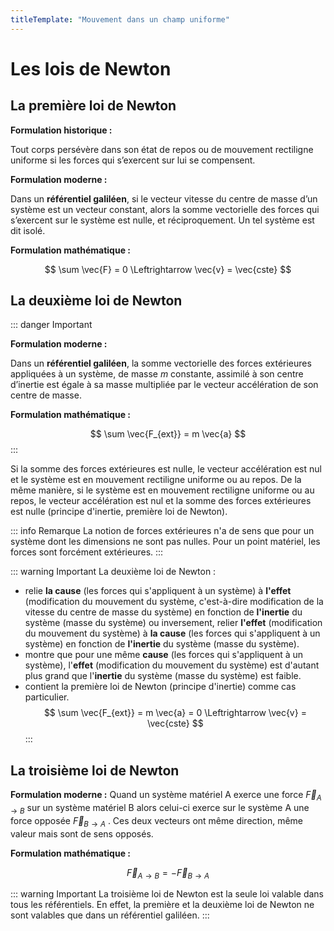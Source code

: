 ```yaml
---
titleTemplate: "Mouvement dans un champ uniforme"
---
```


# Les lois de Newton

## La première loi de Newton

**Formulation historique :**

Tout corps persévère dans son état de repos ou de mouvement rectiligne uniforme si les forces qui s’exercent sur lui se compensent.

**Formulation moderne :**

Dans un **référentiel galiléen**, si le vecteur vitesse du centre de masse d’un système est un vecteur constant, alors la somme vectorielle des  forces qui s’exercent sur le système est nulle, et réciproquement. Un tel système est dit isolé.

**Formulation mathématique :**

$$
\sum \vec{F} = 0 \Leftrightarrow \vec{v} = \vec{cste}
$$

## La deuxième loi de Newton

::: danger Important

**Formulation moderne :**

Dans un **référentiel galiléen**, la somme vectorielle des forces extérieures appliquées à un système, de masse $m$ constante, assimilé à son centre d’inertie est égale à sa masse multipliée par le vecteur accélération de son centre de masse.

**Formulation mathématique :**

$$
\sum \vec{F_{ext}} = m \vec{a}
$$
:::

Si la somme des forces extérieures est nulle, le vecteur accélération est nul et le système est en mouvement rectiligne uniforme ou au repos. De la même manière, si le système est en mouvement rectiligne uniforme ou au repos, le vecteur accélération est nul et la somme des forces extérieures est nulle (principe d'inertie, première loi de Newton).

::: info Remarque
La notion de forces extérieures n'a de sens que pour un système dont les dimensions ne sont pas nulles. Pour un point matériel, les forces sont forcément extérieures.
:::

::: warning Important
La deuxième loi de Newton :

- relie **la cause** (les forces qui s'appliquent à un système) à **l'effet** (modification du mouvement du système, c'est-à-dire modification de la vitesse du centre de masse du système) en fonction de **l'inertie** du système (masse du système) ou inversement, relier **l'effet** (modification du mouvement du système) à **la cause** (les forces qui s'appliquent à un système) en fonction de **l'inertie** du système (masse du système).
- montre que pour une même **cause** (les forces qui s'appliquent à un système), l'**effet** (modification du mouvement du système) est d'autant plus grand que l'**inertie** du système (masse du système) est faible.
- contient la première loi de Newton (principe d'inertie) comme cas particulier.
  $$
  \sum \vec{F_{ext}} = m \vec{a} = 0 \Leftrightarrow \vec{v} = \vec{cste}
  $$
:::

## La troisième loi de Newton

**Formulation moderne :**
Quand un système matériel A exerce une force $\vec{F}_{A \rightarrow B}$ sur un système matériel B alors celui-ci exerce sur le système A une force opposée $\vec{F}_{B \rightarrow A}$ . Ces deux vecteurs ont même direction, même valeur mais sont de sens opposés.

**Formulation mathématique :**

$$
\vec{F}_{A \rightarrow B} = - \vec{F}_{B \rightarrow A}
$$

::: warning Important
La troisième loi de Newton est la seule loi valable dans tous les référentiels. En effet, la première et la deuxième loi de Newton ne sont valables que dans un référentiel galiléen.
:::